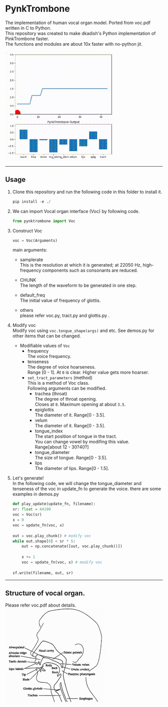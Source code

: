 # PynkTrombone
The implementation of human vocal organ model. Ported from voc.pdf written in C to Python.   
This repository was created to make dkadish's Python implementation of PinkTrombone faster.  
The functions and modules are about 10x faster with no-python jit.  

<img src=data/trombone.gif width="350px">

---
## Usage
1. Clone this repository and run the following code in this folder to install it.
    ```python
    pip install -e ./
    ```

2. We can import Vocal organ interface (Voc) by following code. 
    ```python 
    from pynktrombone import Voc
    ```

3. Construct Voc 
    ```python
    voc = Voc(Arguments)
    ```  
    main arguments:  
    - samplerate  
    This is the resolution at which it is generated; at 22050 Hz, high-frequency components such as consonants are reduced.  

    - CHUNK  
    The length of the waveform to be generated in one step.

    - default_freq  
    The initial value of frequency of glottis.

    - others  
    please refer voc.py, tract.py and glottis.py  .

4. Modify voc  
    Modify voc using ```voc.tongue_shape(args)``` and etc.
    See demos.py for other items that can be changed.
    
    - Modifiable values of `Voc`  
        - frequency  
            The voice frequency.   
        - tenseness  
            The degree of voice hoarseness.  
            Range [0 - 1]. At `0` is clear.  Higher value gets more hoarser.   
        - `set_tract_parameters` (method)  
            This is a method of Voc class.  
            Following arguments can be modified.  
            -  trachea (throat)  
                The degree of throat opening.  
                Closes at `0`. Maximum opening at about `3.5`.  
            - epiglottis  
                The diameter of it. Range[0 - 3.5].  
            - velum  
                The diameter of it. Range[0 - 3.5].  
            - tongue_index   
                The start position of tongue in the tract.   
                You can change vowel by modifing this value.  
                Range[about 12 - 30?40?]
            - tongue_diameter  
                The size of tongue. Range[0 - 3.5].
            - lips  
                The diameter of lips. Range[0 - 1.5].


5. Let's generate!  
    In the following code, we will change the tongue_diameter and tenseness of the voc in update_fn to generate the voice. there are some examples in demos.py
    ```python
    def play_update(update_fn, filename):
    sr: float = 44100
    voc = Voc(sr)
    x = 0
    voc = update_fn(voc, x)

    out = voc.play_chunk() # modify voc
    while out.shape[0] < sr * 5:
        out = np.concatenate([out, voc.play_chunk()])

        x += 1
        voc = update_fn(voc, x) # modify voc

    sf.write(filename, out, sr)
    ```
---
## Structure of vocal organ.
Please refer voc.pdf about details.   
<img src=data/vocal_tract.png width="320px">